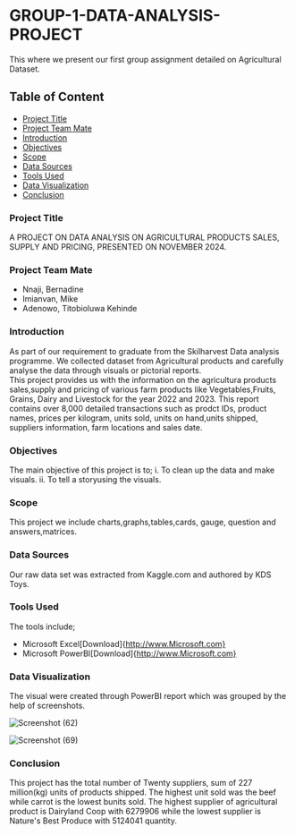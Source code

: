 # GROUP-1-DATA-ANALYSIS-PROJECT
This where we present our first group assignment detailed on Agricultural Dataset.
## Table of Content
- [Project Title](project-title)
- [Project Team Mate](project-team-mate)
- [Introduction](introduction)
- [Objectives](objectives)
- [Scope](scope)
- [Data Sources](data-sources)
- [Tools Used](tools-used)
- [Data Visualization](data-visualization)
- [Conclusion](conclusion)

### Project Title

A PROJECT ON DATA ANALYSIS ON AGRICULTURAL PRODUCTS SALES, SUPPLY AND PRICING, PRESENTED ON NOVEMBER 2024.

### Project Team Mate
* Nnaji, Bernadine
* Imianvan, Mike
* Adenowo, Titobioluwa Kehinde
  
### Introduction

As part of our requirement to graduate from the Skilharvest Data analysis programme. We collected dataset from Agricultural products and carefully analyse the data through visuals or pictorial reports.  
This project provides us with the information on the agricultura products sales,supply and pricing of various farm products like Vegetables,Fruits, Grains, Dairy and Livestock for the year 2022 and 2023. This report contains over 8,000 detailed transactions such as prodct IDs, product names, prices per kilogram, units sold, units on hand,units shipped, suppliers information, farm locations and sales date.

### Objectives

The main objective of this project is to;
  i. To clean up the data and make visuals.
  ii. To tell a storyusing the visuals.

### Scope

This project we include charts,graphs,tables,cards, gauge, question and answers,matrices.

### Data Sources

Our raw data set was extracted from Kaggle.com and authored by KDS Toys.

### Tools Used

The tools include;
* Microsoft Excel[Download]{http://www.Microsoft.com}
* Microsoft PowerBI[Download]{http://www.Microsoft.com}

### Data Visualization

The visual were created through PowerBI report which was grouped by the help of screenshots.


![Screenshot (62)](https://github.com/user-attachments/assets/fc0e3043-a1ed-40a9-9e50-c5531cf3158e)



![Screenshot (69)](https://github.com/user-attachments/assets/295be442-72ee-40cc-8a11-0403090a6312)

 ### Conclusion
 This project has the total number of Twenty suppliers, sum of 227 million(kg) units of products shipped. The highest unit sold was the beef while carrot is the lowest bunits sold. The highest supplier of agricultural product is Dairyland Coop with 6279906 while the lowest supplier is Nature's Best Produce with 5124041 quantity.


